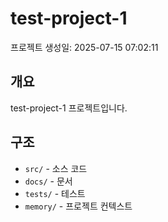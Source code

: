 # test-project-1

프로젝트 생성일: 2025-07-15 07:02:11

## 개요
test-project-1 프로젝트입니다.

## 구조
- `src/` - 소스 코드
- `docs/` - 문서
- `tests/` - 테스트
- `memory/` - 프로젝트 컨텍스트

